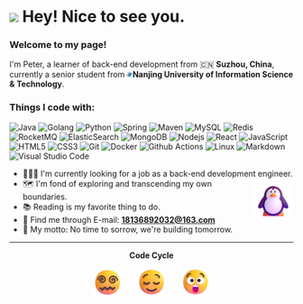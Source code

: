 <h1><img src="https://emojis.slackmojis.com/emojis/images/1531849430/4246/blob-sunglasses.gif?1531849430" width="30"/> Hey! Nice to see you.</h1>


<h3>Welcome to my page!</h3>I'm Peter, a learner of back-end development from 🇨🇳 <b>Suzhou, China</b>, currently a senior student from <img src="./images/University Icon.png" width="2%" alt="University Icon"/><b>Nanjing University of Information Science & Technology</b>.

<h3>Things I code with:</h3>
<p>
<img alt="Java" src="https://img.shields.io/badge/Java-45b8d8?style=flat-square" />
<img alt="Golang" src="https://img.shields.io/badge/-Golang-8DD6F9?style=flat-square&logo=go&logoColor=white" />
<img alt="Python" src="https://img.shields.io/badge/-Python-46a2f1?style=flat-square&logo=python&logoColor=white" />
<img alt="Spring" src="https://img.shields.io/badge/-Spring-2088FF?style=flat-square&logo=spring&logoColor=white" />
<img alt="Maven" src="https://img.shields.io/badge/-Maven-007ACC?style=flat-square&logo=apachemaven&logoColor=white" />
<img alt="MySQL" src="https://img.shields.io/badge/-MySQL-5849BE?style=flat-square&logo=mysql&logoColor=white" />
<img alt="Redis" src="https://img.shields.io/badge/-Redis-311C87?style=flat-square&logo=redis&logoColor=white" />
<img alt="RocketMQ" src="https://img.shields.io/badge/-RocketMQ-430098?style=flat-square&logo=apacherocketmq&logoColor=white" />
<img alt="ElasticSearch" src="https://img.shields.io/badge/-ElasticSearch-764ABC?style=flat-square&logo=elasticsearch&logoColor=white" />
<img alt="MongoDB" src="https://img.shields.io/badge/-MongoDB-B7178C?style=flat-square&logo=mongodb&logoColor=white" />
<img alt="Nodejs" src="https://img.shields.io/badge/-Nodejs-E10098?style=flat-square&logo=nodedotjs&logoColor=white" />
<img alt="React" src="https://img.shields.io/badge/-React-CC6699?style=flat-square&logo=react&logoColor=white" />
<img alt="JavaScript" src="https://img.shields.io/badge/-JavaScript-db7092?style=flat-square&logo=javascript&logoColor=white" />
<img alt="HTML5" src="https://img.shields.io/badge/-HTML5-ea2845?style=flat-square&logo=html5&logoColor=white" />
<img alt="CSS3" src="https://img.shields.io/badge/-CSS3-F05032?style=flat-square&logo=css3&logoColor=white" />
<img alt="Git" src="https://img.shields.io/badge/-Git-FB542B?style=flat-square&logo=git&logoColor=white" />
<img alt="Docker" src="https://img.shields.io/badge/-Docker-EC4A3F?style=flat-square&logo=docker&logoColor=white" />
<img alt="Github Actions" src="https://img.shields.io/badge/-Github_Actions-F9A03C?style=flat-square&logo=githubactions&logoColor=white" />
<img alt="Linux" src="https://img.shields.io/badge/-Linux-F7B93E?style=flat-square&logo=linux&logoColor=white" />
<img alt="Markdown" src="https://img.shields.io/badge/-Markdown-13aa52?style=flat-square&logo=markdown&logoColor=white" />
<img alt="Visual Studio Code" src="https://img.shields.io/badge/-Visual_Studio_Code-43853d?style=flat-square" />
<p>


- 👨🏻‍💻 I'm currently looking for a job as a back-end development engineer. <img align="right" src="./images/Penguin.png" alt="Penguin" width="15%" /><br>
- 🗺️ I'm fond of exploring and transcending my own boundaries. <br>
- 📚 Reading is my favorite thing to do. <br>
- 📨 Find me through E-mail: **18136892032@163.com**<br>
- 💛 My motto: No time to sorrow, we're building tomorrow.<br>
<hr></hr>


<div align="center">

**Code Cycle**<br>

<img src="./images/Face with Spiral Eyes.png" width="10%" alt="Broken system!"/>
&nbsp;&nbsp;&nbsp;&nbsp;&nbsp;
<img src="./images/Relieved Face.png" width="10%" alt="It's working!"/>
&nbsp;&nbsp;&nbsp;&nbsp;&nbsp;
<img src="./images/Astonished Face.png" width="10%" alt="It's working but you don't know how!"/><br>
</div>